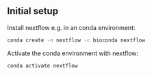 ## Initial setup

Install nextflow e.g. in an conda environment:

```bash
conda create -n nextflow -c bioconda nextflow
```

Activate the conda environment with nextflow:

```bash
conda activate nextflow
```



